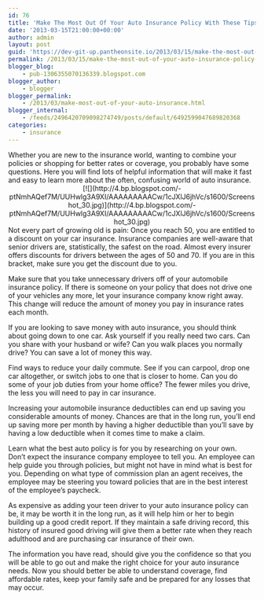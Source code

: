 ```yaml
---
id: 76
title: 'Make The Most Out Of Your Auto Insurance Policy With These Tips'
date: '2013-03-15T21:00:00+00:00'
author: admin
layout: post
guid: 'https://dev-git-up.pantheonsite.io/2013/03/15/make-the-most-out-of-your-auto-insurance-policy-with-these-tips/'
permalink: /2013/03/15/make-the-most-out-of-your-auto-insurance-policy-with-these-tips/
blogger_blog:
    - pub-1306355070136339.blogspot.com
blogger_author:
    - blogger
blogger_permalink:
    - /2013/03/make-most-out-of-your-auto-insurance.html
blogger_internal:
    - /feeds/2496420709098274749/posts/default/6492599047689820368
categories:
    - insurance
---
```


<div dir="ltr" style="text-align: left;">Whether you are new to the insurance world, wanting to combine your policies or shopping for better rates or coverage, you probably have some questions. Here you will find lots of helpful information that will make it fast and easy to learn more about the often, confusing world of auto insurance. <div style="clear: both; text-align: center;">[![](http://4.bp.blogspot.com/-ptNmhAQef7M/UUHwlg3A9XI/AAAAAAAAACw/1cJXlJ6jhVc/s1600/Screenshot_30.jpg)](http://4.bp.blogspot.com/-ptNmhAQef7M/UUHwlg3A9XI/AAAAAAAAACw/1cJXlJ6jhVc/s1600/Screenshot_30.jpg)</div>Not every part of growing old is pain: Once you reach 50, you are entitled to a discount on your car insurance. Insurance companies are well-aware that senior drivers are, statistically, the safest on the road. Almost every insurer offers discounts for drivers between the ages of 50 and 70. If you are in this bracket, make sure you get the discount due to you.

Make sure that you take unnecessary drivers off of your automobile insurance policy. If there is someone on your policy that does not drive one of your vehicles any more, let your insurance company know right away. This change will reduce the amount of money you pay in insurance rates each month.

If you are looking to save money with auto insurance, you should think about going down to one car. Ask yourself if you really need two cars. Can you share with your husband or wife? Can you walk places you normally drive? You can save a lot of money this way.

Find ways to reduce your daily commute. See if you can carpool, drop one car altogether, or switch jobs to one that is closer to home. Can you do some of your job duties from your home office? The fewer miles you drive, the less you will need to pay in car insurance.

Increasing your automobile insurance deductibles can end up saving you considerable amounts of money. Chances are that in the long run, you’ll end up saving more per month by having a higher deductible than you’ll save by having a low deductible when it comes time to make a claim.

Learn what the best auto policy is for you by researching on your own. Don’t expect the insurance company employee to tell you. An employee can help guide you through policies, but might not have in mind what is best for you. Depending on what type of commission plan an agent receives, the employee may be steering you toward policies that are in the best interest of the employee’s paycheck.

As expensive as adding your teen driver to your auto insurance policy can be, it may be worth it in the long run, as it will help him or her to begin building up a good credit report. If they maintain a safe driving record, this history of insured good driving will give them a better rate when they reach adulthood and are purchasing car insurance of their own.

The information you have read, should give you the confidence so that you will be able to go out and make the right choice for your auto insurance needs. Now you should better be able to understand coverage, find affordable rates, keep your family safe and be prepared for any losses that may occur.

</div>